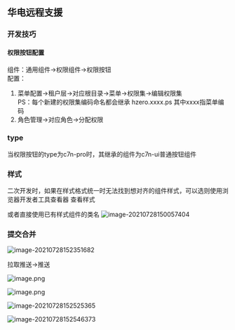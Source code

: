 ## 华电远程支援
### 开发技巧
#### 权限按钮配置
组件：通用组件->权限组件->权限按钮  
配置：
1. 菜单配置->租户层->对应根目录->菜单->权限集->编辑权限集  
PS：每个新建的权限集编码命名都会继承 hzero.xxxx.ps   其中xxxx指菜单编码
2. 角色管理->对应角色->分配权限

### type
当权限按钮的type为c7n-pro时，其继承的组件为c7n-ui普通按钮组件

### 样式
二次开发时，如果在样式格式统一时无法找到想对齐的组件样式，可以选则使用浏览器开发者工具查看器 查看样式

或者直接使用已有样式组件的类名
![image-20210728150057404](https://pic-1255740060.cos.ap-shanghai.myqcloud.com/MarkDown/img/20220424175223.png)

### 提交合并
![image-20210728152351682](https://pic-1255740060.cos.ap-shanghai.myqcloud.com/MarkDown/img/20220424175218.png)

拉取推送->推送

![image.png](https://pic-1255740060.cos.ap-shanghai.myqcloud.com/MarkDown/img/20220424175154.png)

![image.png](https://pic-1255740060.cos.ap-shanghai.myqcloud.com/MarkDown/img/20220424175152.png)

![image-20210728152525365](https://pic-1255740060.cos.ap-shanghai.myqcloud.com/MarkDown/img/20220424175158.png)

![image-20210728152546373](https://pic-1255740060.cos.ap-shanghai.myqcloud.com/MarkDown/img/20220424175203.png)
